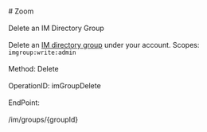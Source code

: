 <br>#     Zoom</br>
<br>Delete an IM Directory Group</br>
<br>Delete an [IM directory group](https://support.zoom.us/hc/en-us/articles/203749815-IM-Management) under your account.
Scopes: `imgroup:write:admin`
 </br>
<br>Method: Delete</br>
<br>OperationID: imGroupDelete</br>
<br>EndPoint:</br>
<br>/im/groups/{groupId}</br>
